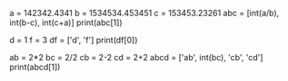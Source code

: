 a = 142342.4341
b = 1534534.453451
c = 153453.23261
abc = [int(a/b), int(b-c), int(c+a)]
print(abc[1])

d = 1
f = 3
df = ['d', 'f']
print(df[0])

ab = 2*2
bc = 2/2
cb = 2-2
cd = 2+2
abcd = ['ab', int(bc), 'cb', 'cd']
print(abcd[1])

